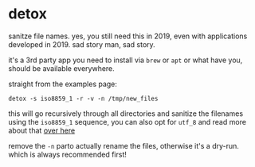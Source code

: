 # detox

sanitze file names. yes, you still need this in 2019, even with applications developed in 2019. sad story man, sad story.

it's a 3rd party app you need to install via `brew` or `apt` or what have you, should be available everywhere.

straight from the examples page:

```
detox -s iso8859_1 -r -v -n /tmp/new_files
```

this will go recursively through all directories and sanitize the filenames using the `iso8859_1` sequence, you can also opt for `utf_8` and read more about that [over here](https://linux.die.net/man/5/detoxrc)

remove the `-n` parto actually rename the files, otherwise it's a dry-run. which is always recommended first!